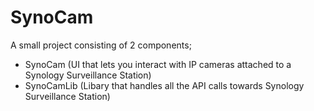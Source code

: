 # SynoCam #

A small project consisting of 2 components;

* SynoCam (UI that lets you interact with IP cameras attached to a Synology Surveillance Station)
* SynoCamLib (Libary that handles all the API calls towards Synology Surveillance Station)